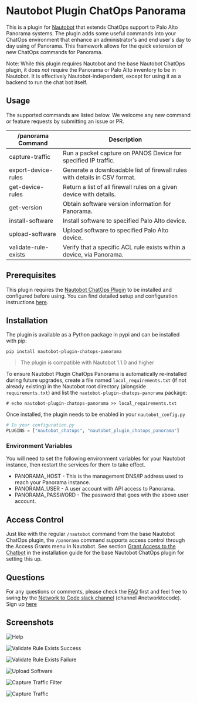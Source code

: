 # Nautobot Plugin ChatOps Panorama

This is a plugin for [Nautobot](https://github.com/nautobot/nautobot) that extends ChatOps support to Palo Alto Panorama systems. The plugin adds some useful commands into your ChatOps environment that enhance an administrator's and end user's day to day using of Panorama. This framework allows for the quick extension of new ChatOps commands for Panorama.

Note: While this plugin requires Nautobot and the base Nautobot ChatOps plugin, it does _not_ require the Panorama or Palo Alto inventory to be in Nautobot. It is effectively Nautobot-independent, except for using it as a backend to run the chat bot itself.

## Usage

The supported commands are listed below. We welcome any new command or feature requests by submitting an issue or PR.

| /panorama Command    | Description                                                                |
| -------------------- | -------------------------------------------------------------------------- |
| capture-traffic      | Run a packet capture on PANOS Device for specified IP traffic.             |
| export-device-rules  | Generate a downloadable list of firewall rules with details in CSV format. |
| get-device-rules     | Return a list of all firewall rules on a given device with details.        |
| get-version          | Obtain software version information for Panorama.                          |
| install-software     | Install software to specified Palo Alto device.                            |
| upload-software      | Upload software to specified Palo Alto device.                             |
| validate-rule-exists | Verify that a specific ACL rule exists within a device, via Panorama.      |

## Prerequisites

This plugin requires the [Nautobot ChatOps Plugin](https://github.com/nautobot/nautobot-plugin-chatops) to be installed and configured before using. You can find detailed setup and configuration instructions [here](https://github.com/nautobot/nautobot-plugin-chatops/blob/develop/README.md).

## Installation

The plugin is available as a Python package in pypi and can be installed with pip:

```shell
pip install nautobot-plugin-chatops-panorama
```

> The plugin is compatible with Nautobot 1.1.0 and higher

To ensure Nautobot Plugin ChatOps Panorama is automatically re-installed during future upgrades, create a file named `local_requirements.txt` (if not already existing) in the Nautobot root directory (alongside `requirements.txt`) and list the `nautobot-plugin-chatops-panorama` package:

```no-highlight
# echo nautobot-plugin-chatops-panorama >> local_requirements.txt
```

Once installed, the plugin needs to be enabled in your `nautobot_config.py`

```python
# In your configuration.py
PLUGINS = ["nautobot_chatops", "nautobot_plugin_chatops_panorama"]
```

### Environment Variables

You will need to set the following environment variables for your Nautobot instance, then restart the services for them to take effect.

- PANORAMA_HOST - This is the management DNS/IP address used to reach your Panorama instance.
- PANORAMA_USER - A user account with API access to Panorama.
- PANORAMA_PASSWORD - The password that goes with the above user account.

## Access Control

Just like with the regular `/nautobot` command from the base Nautobot ChatOps plugin, the `/panorama` command supports access control through the Access Grants menu in Nautobot. See section [Grant Access to the Chatbot](https://github.com/nautobot/nautobot-plugin-chatops/blob/develop/docs/chat_setup/chat_setup.md#grant-access-to-the-chatbot) in the installation guide for the base Nautobot ChatOps plugin for setting this up.

## Questions

For any questions or comments, please check the [FAQ](FAQ.md) first and feel free to swing by the [Network to Code slack channel](https://networktocode.slack.com/) (channel #networktocode).
Sign up [here](http://slack.networktocode.com/)

## Screenshots

![Help](docs/img/screenshot1.png)

![Validate Rule Exists Success](docs/img/screenshot2.png)

![Validate Rule Exists Failure](docs/img/screenshot3.png)

![Upload Software](docs/img/screenshot4.png)

![Capture Traffic Filter](docs/img/screenshot5.png)

![Capture Traffic](docs/img/screenshot6.png)
